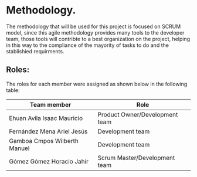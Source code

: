 # Methodology.
The methodology that will be used for this project is focused on SCRUM model, since this agile methodology provides many tools to the developer team, those tools will contribte to a best organization on the project, helping in this way to the compliance of the mayority of tasks to do and the stablishied requirments.

## Roles:
The roles for each member were assigned as shown below in the following table:

|Team member | Role |
|--- |--- |
|Ehuan Avila Isaac Mauricio |Product Owner/Development team|
|Fernández Mena Ariel Jesús |Development team|
|Gamboa Cmpos Wilberth Manuel |Development team|
|Gómez Gómez Horacio Jahir |Scrum Master/Development team|
